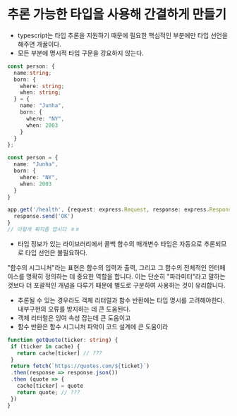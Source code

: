 # 추론 가능한 타입을 사용해 간결하게 만들기

- typescript는 타입 추론을 지원하기 때문에 필요한 핵심적인 부분에만 타입 선언을 해주면 개꿀이다.
- 모든 부분에 명시적 타입 구문을 강요하지 않는다.

```ts
const person: {
  name:string;
  born: {
    where: string;
    when: string;
  } = {
    name: "Junha",
    born: {
      where: "NY",
      when: 2003
    }
  }
};
```

```ts
const person = {
  name: "Junha",
  born: {
    where: "NY",
    when: 2003
  }
}
```

```ts
app.get('/health', {request: express.Request, response: express.Response}) => {
  response.send('OK')
}
// 이렇게 짜지좀 맙시다 ㅎㅎ
```

- 타입 정보가 있는 라이브러리에서 콜백 함수의 매개변수 타입은 자동으로 추론되므로 타입 선언은 불필요하다.


 "함수의 시그니처"라는 표현은 함수의 입력과 출력, 그리고 그 함수의 전체적인 인터페이스를 명확히 정의하는 데 중요한 역할을 합니다. 이는 단순히 "파라미터"라고 말하는 것보다 더 포괄적인 개념을 다루기 때문에 별도로 구분하여 사용하는 것이 유리합니다.



 - 추론될 수 있는 경우라도 객체 리터럴과 함수 반환에는 타입 명시를 고려해야한다. 내부구현의 오류를 방지하는 데 큰 도움된다.
- 객체 리터럴은 잉여 속성 잡는데 큰 도움이고
- 함수 반환은 함수 시그니처 파악이 코드 설계에 큰 도움이라

 ```ts
 function getQuote(ticker: string) {
  if (ticker in cache) {
    return cache[ticker] // ???
  }
  return fetch(`https://quotes.com/${ticket}`)
  .then(response => response.json())
  .then (quote => {
    cache[ticker] = quote
    return quote; // ???
  })
 }
 ```


